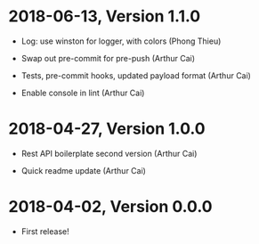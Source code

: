 2018-06-13, Version 1.1.0
=========================

 * Log: use winston for logger, with colors (Phong Thieu)

 * Swap out pre-commit for pre-push (Arthur Cai)

 * Tests, pre-commit hooks, updated payload format (Arthur Cai)

 * Enable console in lint (Arthur Cai)


2018-04-27, Version 1.0.0
=========================

 * Rest API boilerplate second version (Arthur Cai)

 * Quick readme update (Arthur Cai)


2018-04-02, Version 0.0.0
=========================

 * First release!
